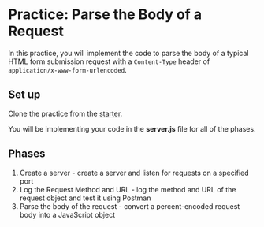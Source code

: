 # Practice: Parse the Body of a Request

In this practice, you will implement the code to parse the body of a typical
HTML form submission request with a `Content-Type` header of
`application/x-www-form-urlencoded`.

## Set up

Clone the practice from the [starter].

You will be implementing your code in the **server.js** file for all of the
phases.

## Phases

1. Create a server - create a server and listen for requests on a specified port
2. Log the Request Method and URL - log the method and URL of the request object
   and test it using Postman
3. Parse the body of the request - convert a percent-encoded request body into a
   JavaScript object

[starter]: https://github.com/appacademy/practice-for-week-08-parse-request-body
